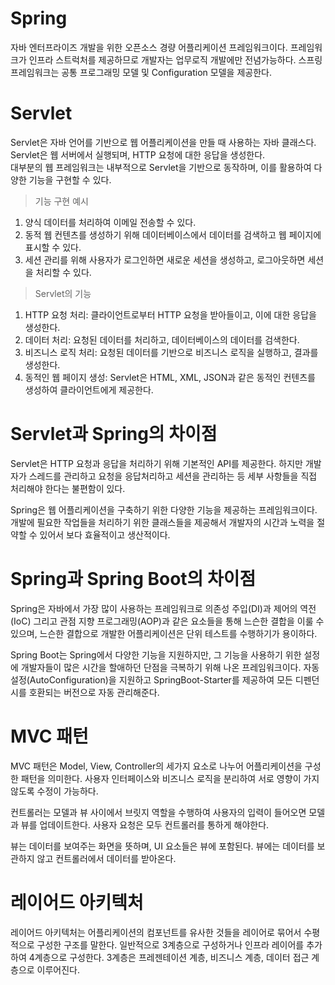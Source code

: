 # Spring
자바 엔터프라이즈 개발을 위한 오픈소스 경량 어플리케이션 프레임워크이다.
프레임워크가 인프라 스트럭처를 제공하므로 개발자는 업무로직 개발에만 전념가능하다.
스프링 프레임워크는 공통 프로그래밍 모델 및 Configuration 모델을 제공한다.

# Servlet
Servlet은 자바 언어를 기반으로 웹 어플리케이션을 만들 때 사용하는 자바 클래스다.  
Servlet은 웹 서버에서 실행되며, HTTP 요청에 대한 응답을 생성한다.  
대부분의 웹 프레임워크는 내부적으로 Servlet을 기반으로 동작하며, 이를 활용하여 다양한 기능을 구현할 수 있다.

> 기능 구현 예시

1. 양식 데이터를 처리하여 이메일 전송할 수 있다.
2. 동적 웹 컨텐츠를 생성하기 위해 데이터베이스에서 데이터를 검색하고 웹 페이지에 표시할 수 있다.
3. 세션 관리를 위해 사용자가 로그인하면 새로운 세션을 생성하고, 로그아웃하면 세션을 처리할 수 있다.

> Servlet의 기능

1. HTTP 요청 처리: 클라이언트로부터 HTTP 요청을 받아들이고, 이에 대한 응답을 생성한다.
2. 데이터 처리: 요청된 데이터를 처리하고, 데이터베이스의 데이터를 검색한다.
3. 비즈니스 로직 처리: 요청된 데이터를 기반으로 비즈니스 로직을 실행하고, 결과를 생성한다.
4. 동적인 웹 페이지 생성: Servlet은 HTML, XML, JSON과 같은 동적인 컨텐츠를 생성하여 클라이언트에게 제공한다.

# Servlet과 Spring의 차이점
Servlet은 HTTP 요청과 응답을 처리하기 위해 기본적인 API를 제공한다. 하지만 개발자가 스레드를 관리하고 요청을 응답처리하고 세션을 관리하는 등 세부 사항들을 직접 처리해야 한다는 불편함이 있다.

Spring은 웹 어플리케이션을 구축하기 위한 다양한 기능을 제공하는 프레임워크이다. 개발에 필요한 작업들을 처리하기 위한 클래스들을 제공해서 개발자의 시간과 노력을 절약할 수 있어서 보다 효율적이고 생산적이다.

# Spring과 Spring Boot의 차이점
Spring은 자바에서 가장 많이 사용하는 프레임워크로 의존성 주입(DI)과 제어의 역전(IoC) 그리고 관점 지향 프로그래밍(AOP)과 같은 요소들을 통해 느슨한 결합을 이룰 수 있으며, 느슨한 결합으로 개발한 어플리케이션은 단위 테스트를 수행하기가 용이하다.

Spring Boot는 Spring에서 다양한 기능을 지원하지만, 그 기능을 사용하기 위한 설정에 개발자들이 많은 시간을 할애하던 단점을 극복하기 위해 나온 프레임워크이다. 자동설정(AutoConfiguration)을 지원하고 SpringBoot-Starter를 제공하여 모든 디펜던시를 호환되는 버전으로 자동 관리해준다.

# MVC 패턴
MVC 패턴은 Model, View, Controller의 세가지 요소로 나누어 어플리케이션을 구성한 패턴을 의미한다. 사용자 인터페이스와 비즈니스 로직을 분리하여 서로 영향이 가지않도록 수정이 가능하다.  

컨트롤러는 모델과 뷰 사이에서 브릿지 역할을 수행하여 사용자의 입력이 들어오면 모델과 뷰를 업데이트한다. 사용자 요청은 모두 컨트롤러를 통하게 해야한다.

뷰는 데이터를 보여주는 화면을 뜻하며, UI 요소들은 뷰에 포함된다. 뷰에는 데이터를 보관하지 않고 컨트롤러에서 데이터를 받아온다.

# 레이어드 아키텍처
레이어드 아키텍처는 어플리케이션의 컴포넌트를 유사한 것들을 레이어로 묶어서 수평적으로 구성한 구조를 말한다. 일반적으로 3계층으로 구성하거나 인프라 레이어를 추가하여 4계층으로 구성한다. 3계층은 프레젠테이션 계층, 비즈니스 계층, 데이터 접근 계층으로 이루어진다.